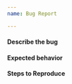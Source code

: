 ```yaml
---
name: Bug Report

---
```


#### Describe the bug



#### Expected behavior



#### Steps to Reproduce


